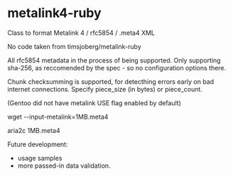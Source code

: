 # metalink4-ruby

Class to format Metalink 4 / rfc5854 / .meta4 XML

No code taken from timsjoberg/metalink-ruby


All rfc5854 metadata in the process of being supported. Only supporting sha-256, as reccomended by the spec - so no configuration options there.

Chunk checksumming is supported, for detecthing errors early on bad internet connections. Specify piece_size (in bytes) or piece_count.



(Gentoo did not have metalink USE flag enabled by default)

wget --input-metalink=1MB.meta4

aria2c 1MB.meta4



Future development:
* usage samples
* more passed-in data validation.
